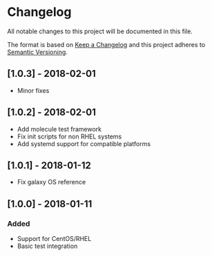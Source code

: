 # Changelog
All notable changes to this project will be documented in this file.

The format is based on [Keep a Changelog](http://keepachangelog.com/en/1.0.0/)
and this project adheres to [Semantic Versioning](http://semver.org/spec/v2.0.0.html).

## [1.0.3] - 2018-02-01
- Minor fixes

## [1.0.2] - 2018-02-01
- Add molecule test framework
- Fix init scripts for non RHEL systems
- Add systemd support for compatible platforms

## [1.0.1] - 2018-01-12
- Fix galaxy OS reference

## [1.0.0] - 2018-01-11
### Added
- Support for CentOS/RHEL
- Basic test integration

